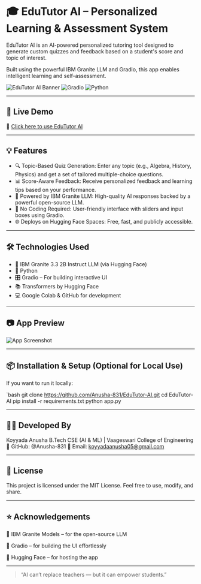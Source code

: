 # 🎓 EduTutor AI – Personalized Learning & Assessment System

EduTutor AI is an AI-powered personalized tutoring tool designed to generate custom quizzes and feedback based on a student's score and topic of interest.

Built using the powerful IBM Granite LLM and Gradio, this app enables intelligent learning and self-assessment.

![EduTutor AI Banner](https://img.shields.io/badge/IBM%20Granite%20LLM-Model-blue) ![Gradio](https://img.shields.io/badge/Gradio-Interface-orange) ![Python](https://img.shields.io/badge/Made%20With-Python-green)

---

## 🚀 Live Demo

🔗 [Click here to use EduTutor AI](https://huggingface.co/spaces/Anusha831/EduTutor-AI)

---

## 💡 Features

- 🔍 Topic-Based Quiz Generation: Enter any topic (e.g., Algebra, History, Physics) and get a set of tailored multiple-choice questions.
- 📊 Score-Aware Feedback: Receive personalized feedback and learning tips based on your performance.
- 🤖 Powered by IBM Granite LLM: High-quality AI responses backed by a powerful open-source LLM.
- 🧠 No Coding Required: User-friendly interface with sliders and input boxes using Gradio.
- 🌐 Deploys on Hugging Face Spaces: Free, fast, and publicly accessible.

---

## 🛠️ Technologies Used

- 🧠 IBM Granite 3.3 2B Instruct LLM (via Hugging Face)
- 🐍 Python
- 🎛️ Gradio – For building interactive UI
- 📚 Transformers by Hugging Face
- 💻 Google Colab & GitHub for development

---

## 📷 App Preview

![App Screenshot](https://i.imgur.com/O7vEFXh.png)

---

## 📦 Installation & Setup (Optional for Local Use)

If you want to run it locally:

`bash
git clone https://github.com/Anusha-831/EduTutor-AI.git
cd EduTutor-AI
pip install -r requirements.txt
python app.py

---

## 🙋‍♀️ Developed By

Koyyada Anusha
B.Tech CSE (AI & ML) | Vaageswari College of Engineering
🔗 GitHub: @Anusha-831
📧 Email: koyyadaanusha05@gmail.com

---

## 📄 License

This project is licensed under the MIT License. Feel free to use, modify, and share.

---

## ⭐️ Acknowledgements

🤖 IBM Granite Models – for the open-source LLM

🧪 Gradio – for building the UI effortlessly

🧠 Hugging Face – for hosting the app

---

> “AI can’t replace teachers — but it can empower students.”
